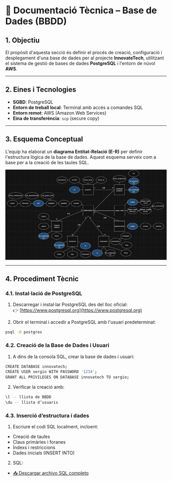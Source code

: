 # 📄 Documentació Tècnica – Base de Dades (BBDD)

## 1. Objectiu

El propòsit d'aquesta secció és definir el procés de creació, configuració i desplegament d'una base de dades per al projecte **InnovateTech**, utilitzant el sistema de gestió de bases de dades **PostgreSQL** i l'entorn de núvol **AWS**.

---

## 2. Eines i Tecnologies

- **SGBD**: PostgreSQL
- **Entorn de treball local**: Terminal amb accés a comandes SQL
- **Entorn remot**: AWS (Amazon Web Services)
- **Eina de transferència**: `scp` (secure copy)

---

## 3. Esquema Conceptual

L'equip ha elaborat un **diagrama Entitat-Relació (E-R)** per definir l'estructura lògica de la base de dades. Aquest esquema serveix com a base per a la creació de les taules SQL.

![Texto alternativo](EsquemaE-R.png)

---

## 4. Procediment Tècnic

### 4.1. Instal·lació de PostgreSQL

1. Descarregar i instal·lar PostgreSQL des del lloc oficial:  
   👉 [https://www.postgresql.org](https://www.postgresql.org)

2. Obrir el terminal i accedir a PostgreSQL amb l'usuari predeterminat:

```bash
psql -U postgres
```

### 4.2. Creació de la Base de Dades i Usuari
1. A dins de la consola SQL, crear la base de dades i usuari:
```bash
CREATE DATABASE innovatech;
CREATE USER sergio WITH PASSWORD '1234';
GRANT ALL PRIVILEGES ON DATABASE innovatech TO sergio;
```

2. Verificar la creació amb:
```bash
\l -- llista de BBDD
\du -- llista d’usuaris
```

### 4.3. Inserció d’estructura i dades
1. Escriure el codi SQL localment, incloent:
- Creació de taules
- Claus primàries i foranes
- Índexs i restriccions
- Dades inicials (INSERT INTO)

2. SQL:
- [📥 Descargar archivo SQL completo]()
